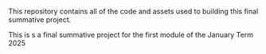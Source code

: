This repository contains all of the code and assets used to building this final summative project.


This is s a final summative project for the first module of the January Term 2025